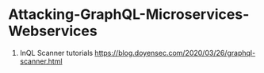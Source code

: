 # Attacking-GraphQL-Microservices-Webservices

1. InQL Scanner tutorials
https://blog.doyensec.com/2020/03/26/graphql-scanner.html
